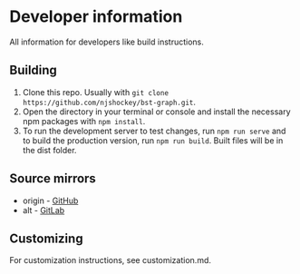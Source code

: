 # Developer information
All information for developers like build instructions.

## Building

1. Clone this repo. Usually with `git clone https://github.com/njshockey/bst-graph.git`.
2. Open the directory in your terminal or console and install the necessary npm packages with `npm install`.
3. To run the development server to test changes, run `npm run serve` and to build the production version, run `npm run build`. Built files will be in the dist folder.

## Source mirrors
- origin - [GitHub](https://github.com/njshockey/bst-graph)
- alt - [GitLab](https://gitlab.com/njshockey/bst-graph)

## Customizing
For customization instructions, see customization.md.